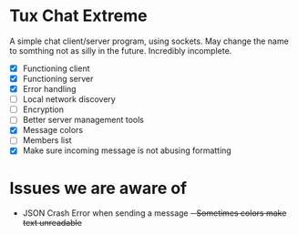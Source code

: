 # Tux Chat Extreme
A simple chat client/server program, using sockets. May change the name to somthing not as silly in the future.
Incredibly incomplete.

* [x] Functioning client
* [x] Functioning server
* [x] Error handling
* [ ] Local network discovery
* [ ] Encryption
* [ ] Better server management tools
* [x] Message colors
* [ ] Members list
* [x] Make sure incoming message is not abusing formatting

# Issues we are aware of
- JSON Crash Error when sending a message
~~- Sometimes colors make text unreadable~~
